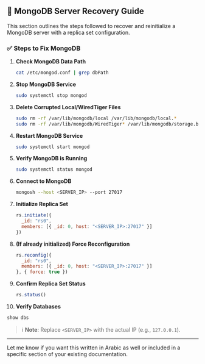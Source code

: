 ## 🧰 MongoDB Server Recovery Guide

This section outlines the steps followed to recover and reinitialize a MongoDB server with a replica set configuration.

### ✅ Steps to Fix MongoDB

1. **Check MongoDB Data Path**

   ```bash
   cat /etc/mongod.conf | grep dbPath
   ```

2. **Stop MongoDB Service**

   ```bash
   sudo systemctl stop mongod
   ```

3. **Delete Corrupted Local/WiredTiger Files**

   ```bash
   sudo rm -rf /var/lib/mongodb/local /var/lib/mongodb/local.*
   sudo rm -rf /var/lib/mongodb/WiredTiger* /var/lib/mongodb/storage.bson
   ```

4. **Restart MongoDB Service**

   ```bash
   sudo systemctl start mongod
   ```

5. **Verify MongoDB is Running**

   ```bash
   sudo systemctl status mongod
   ```

6. **Connect to MongoDB**

   ```bash
   mongosh --host <SERVER_IP> --port 27017
   ```

7. **Initialize Replica Set**

   ```js
   rs.initiate({
     _id: "rs0",
     members: [{ _id: 0, host: "<SERVER_IP>:27017" }]
   })
   ```

8. **(If already initialized) Force Reconfiguration**

   ```js
   rs.reconfig({
     _id: "rs0",
     members: [{ _id: 0, host: "<SERVER_IP>:27017" }]
   }, { force: true })
   ```

9. **Confirm Replica Set Status**

   ```js
   rs.status()
   ```

10. **Verify Databases**

```js
show dbs
```

> ℹ️ **Note**: Replace `<SERVER_IP>` with the actual IP (e.g., `127.0.0.1`).

---

Let me know if you want this written in Arabic as well or included in a specific section of your existing documentation.
